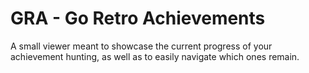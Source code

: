 # GRA - Go Retro Achievements
A small viewer meant to showcase the current progress of your achievement hunting, 
as well as to easily navigate which ones remain.